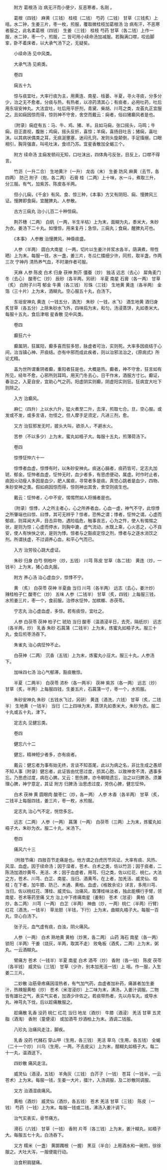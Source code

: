 <!-- { "loadSidebar": true } -->
　　附方  葛根汤  治 病无汗而小便少，反恶寒者，名刚 。

　　葛根（四钱） 麻黄（三钱） 桂枝（二钱） 芍药（二钱） 甘草（三钱炙）上 咀。水二钟，生姜三片，枣一枚，煎服，覆取微桂枝加葛根汤 治 病有汗，不恶寒者服之，此名柔葛根（四钱） 生姜（三钱） 桂枝 芍药 甘草（各二钱）上作一服，水二钟，枣一个，煎服，二 皆可用小续命汤加减服。若胸满口噤，咬齿脚挛，卧不着床者，以大承气汤下之，无疑矣。

　　小续命汤  见中风类。

　　大承气汤  见痢类。

　　卷四

　　痫五十九

　　惊与痰宜吐，大率行痰为主，用黄连、南星、栝蒌、半夏，寻火寻痰，分多分少，治之无不愈者。分痰与热，有热者，以凉药清其心；有痰者，必用吐药，吐后用东垣安神丸。大法宜吐，吐后用平肝剂，青黛、柴胡、川芎之类，龙荟丸正宜服之。且如痫因惊而得，惊则神不守舍，舍空而戴云：痫者，俗曰猪癫风者是也。

　　〔附录〕痫症有五：马、牛、鸡、猪、羊。且如马痫，张口摇头，马鸣；牛痫，目正直视，腹胀；鸡痫，摇头反折，喜惊；羊痫，喜扬目吐舌；猪痫，喜吐沫。以其病状偶类之耳，无痰涎壅塞，迷闷孔窍。发则头旋颠倒，手足搐搦，口眼相引，胸背强直，叫吼吐沫，食顷乃苏。宜星香散加全蝎三个。

　　附方  续命汤  主痫发顿闷无知，口吐沫出，四体角弓反张，目反上，口噤不得言。

　　竹沥（一升二合） 生地黄汁（一升） 龙齿（末） 生姜 防风 麻黄（去节，各四两） 防己 附子（炮，各二两） 石膏 桂（二两）上十味，水一斗，煮取三升，分三服。有气，加紫苏、陈皮各半两。

　　但小儿痫，《千金》有风、食、惊三种，《本事》方又有阴阳、痫、慢脾风三证。慢脾即食痫，宜醒脾丸、人参散。

　　古方三痫丸  治小儿百二十种惊痫。

　　荆芥穗（二两） 白矾（一两，半生半枯）上为末，面糊为丸，黍米大，朱砂为衣。姜汤下二十丸。如慢惊，用来复丹；急惊，三痫丸；食痫，醒脾丸可也。

　　《本事》 人参散  治慢脾风，神昏痰盛。

　　人参（半两） 圆白大南星（一两，切片以生姜汁并浆水各半，荫满煮，带性晒）上为末。每服一钱，水一盏，姜三片，冬瓜仁擂细少许，同煎，取半盏，作两三次 宁神丹  清热养气血，不时潮作者可服。

　　天麻 人参 陈皮 白术 归身 茯神 荆芥 僵蚕（炒） 独活 远志（去心） 犀角麦门冬（去心） 酸枣仁（炒） 辰砂（各半两，另研） 半夏 南星 石膏（各一两） 甘草（炙） 白附子川芎 郁金 牛黄（各三钱） 珍珠（三钱） 生地黄 黄连（各半两） 金箔（三十片）上为末，酒糊丸。空心服五十丸，白汤下。

　　东垣安神丸 黄连（一钱五分，酒洗） 朱砂（一钱，水飞） 酒生地黄 酒归身 炙甘草（各五分）上除朱砂水飞外，四味捣为末，和匀，汤浸蒸饼，丸如黍米大。每服十五丸，食后津咽 星香散  见中风类。

　　卷四

　　癫狂六十

　　癫属阴，狂属阳，癫多喜而狂多怒，脉虚者可治，实则死。大率多因痰结于心间，治当镇心神、开痰结。亦有中邪而成此疾者，则以治邪法治之，《原病式》所论尤精。

　　盖为世所谓重阴者癫，重阳者狂是也，大概是热。癫者，神不守舍，狂言如有所见，经年不愈，心邪所则耳鸣，用天门冬去心，日干作末，酒服方寸匕。癫证，春治之，入夏自安，宜助心气之药。阳虚阴实则癫，阴虚阳实则狂。狂病宜大吐下则除之。

　　入方 治癫风。

　　麻仁（四升）上以水六升，猛火煮至二升，去滓，煎取七合。旦，空心服。或发或不发，或多言语，勿怪之，但人摩手足须定，凡进三剂，愈。

　　又方  治狂邪发无时，披头大叫，欲杀人，不避水火。

　　苦参（不以多少）上为末，蜜丸如梧子大。每服十五丸，煎薄荷汤下。

　　卷四

　　惊悸怔忡六十一

　　惊悸者血虚，惊悸有时，以朱砂安神丸。痰迷心膈者，痰药皆可，定志丸加琥、郁金。怔忡者血虚，怔忡无时，血少者多，有思虑便动，属虚。时作时止者，痰因火动瘦人多因是血少，肥人属痰，寻常者多是痰。真觉心跳者是血少，四物、朱砂安神之类。假如病因惊而得，惊则神出其舍，舍空则痰生也。

　　戴云：怔忡者，心中不安，惕惕然如人将捕者是也。

　　〔附录〕惊悸，人之所主者心，心之所养者血，心血一虚，神气不守，此惊悸之所肇端也曰惊、曰悸，其可无辨乎？惊者，恐怖之谓；悸者，怔忡之谓。心虚而郁痰，则耳闻大声，目击异物，遇险临危，触事丧志，心为之忤，使人有惕惕之状，是则为惊；心虚而停水，则胸中漉，虚气流动，水既上乘，心火恶之，心不自安，使人有怏怏之状，是则为悸。惊者与之豁痰定惊之剂，悸者与之逐水消饮之剂。所谓扶虚，不过调养心血，和平心气而已。

　　入方 治劳役心跳大虚证。

　　朱砂 归身 白芍 侧柏叶（炒，五钱） 川芎 陈皮 甘草（各二钱） 黄连（炒，一钱半）上为末，猪心血丸服。

　　附方  养心汤  治心虚血少，惊悸不宁。

　　黄 （炙） 白茯苓 茯神 半夏曲 当归 川芎（各半两） 远志（去心，姜汁炒） 辣桂柏子仁 酸枣仁（炒） 五味 人参（二钱半） 甘草（炙，四钱）上每服三钱，水煎姜三片，枣一个，食前服。治停水怔忡，加槟榔、赤茯苓。

　　宁志丸  治心虚血虚，多惊。若有痰惊，宜吐之。

　　人参 白茯苓 茯神 柏子仁 琥珀 当归 酸枣（温酒浸半日，去壳，隔纸炒） 远志（各半两，炒） 乳香 朱砂 石菖蒲（二钱半）上为末，炼蜜丸如梧子大。服三十丸，食后煎枣汤吞下。

　　朱雀丸  治心病怔忡不止。

　　白茯神（二两） 沉香（五钱）上为末，炼蜜丸小豆大。服三十丸，人参汤下。

　　加味四七汤  治心气郁滞，豁痰散惊。

　　半夏（二两半） 白茯苓 浓朴（各一两半） 茯神 紫苏（各一两） 远志（炒） 甘草（炙，半两）上每服四钱，生姜五片，石菖蒲一寸，枣一个，水煎服。

　　朱砂安神丸 朱砂（五钱水飞过，另研） 黄连（酒洗，六钱） 甘草（炙，二钱半） 生地黄（一钱半） 当归（二上四味为末，蒸饼丸如黍米大，朱砂为衣。服二十丸或五十丸，津下。

　　定志丸  见健忘类。

　　卷四

　　健忘六十二

　　健忘，精神短少者多，亦有痰者。

　　戴云：健忘者为事有始无终，言谈不知首尾，此以为病之名，非比生成之愚顽不知人事〔附录〕健忘者，此证皆由忧思过度，损其心胞，以致神舍不清，遇事多忘。乃思虑过度，病在心脾。又云：思伤脾，亦令朝暗遗忘，治之以归脾汤，须兼理心脾，神宁意定，其证 附方  归脾汤  治思虑过度，劳伤心脾，健忘怔忡。

　　白术 茯神 黄 圆眼肉 酸枣仁（炒，各一两） 人参 木香（各半两） 甘草（炙，二钱半上每服四钱，姜三片，枣一枚，水煎服。

　　定志丸  治心气不定，恍惚多忘。

　　远志（二两） 人参（一两） 菖蒲（一两） 白茯苓（三两）上为末，炼蜜丸如梧子大，朱砂为衣。服二十丸，米汤下。

　　卷四

　　痛风六十三

　　（附肢节痛）四肢百节走痛是也。他方谓之白虎历节风证。大率有痰、风热、风湿、血虚。因于续命汤；因于湿者，苍术、白术之类，佐以竹沥；因于痰者，二陈汤加酒炒黄芩、羌活、术；因于血虚者，用芎、归之类，佐以红花、桃仁。大法之方，苍术、川芎、白芷、南星、当归、酒黄芩。在上者，加羌活、威灵仙、桂枝；在下者，加牛膝、防己、木通、黄柏。血虚，《格致余论》详言，多用川芎、当归，佐以桃红花、薄桂、威灵仙。治痛风，取薄桂味淡者，独此能横行手臂，领南星、苍术等药至痛 又方  治上中下疼痛南星（姜制） 苍术（泔浸） 黄柏（酒炒，各二两） 川芎（一两） 白芷（半两） 神曲（炒，一两）桃仁（半两）行臂） 红花（酒洗，一钱半） 草龙胆（半钱，下行）上为末，曲糊丸梧子大。每服一百丸，空心白汤下。

　　张子元，血气虚有痰，白浊，阴火痛风。

　　人参（一两） 白术 熟地黄 黄柏（炒黑，各二两） 山药 海石 南星（各一两） 锁阳（半两）干姜（烧灰，半两，取其不走） 败龟板（酒炙，二两）上为末，粥丸。一云酒糊丸。

　　臂痛方 苍术（一钱半）半夏 南星 白术 酒芩（炒） 香附（各一钱） 陈皮 茯苓（各半钱） 威灵仙（三钱） 甘草（少许，别本加羌活一钱）上 咀。作一服，入生姜二三片。

　　二妙散  治筋骨疼痛因湿热者，有气加气药，血虚者加补药，痛甚者加生姜汁，热辣服黄柏（炒） 苍术（米泔浸炒）上二味为末，沸汤，入姜汁调服。二物皆有雄壮之气，表实气实者，加酒少许佐之。若痰带热者，先以舟车丸，或导水丸、神芎丸下伐，后以趁痛散服之。

　　趁痛散 乳香 没药 桃仁 红花 当归 地龙（酒炒） 牛膝（酒浸） 羌活 甘草 五灵脂（酒淘） 香附（童便浸） 或加酒芩 炒酒柏上为末。酒调二钱服。

　　八珍丸  治痛风走注，脚疾。

　　乳香 没药 代赭石 穿山甲（生用，各三钱） 羌活 草乌（生用，各五钱） 全蝎（二十一个炒） 川乌（生用，一两，不去皮尖）上为末，醋糊丸如梧子大。每二十一丸，温酒送下。

　　四妙散  痛风走注。

　　威灵仙（酒浸，五钱） 羊角灰（三钱） 白芥子（一钱） 苍耳（一钱半，一云苍术）上为末。每服一钱，生姜一大片，擂汁，入汤调服，及二妙散同调服。

　　又方  治酒湿痰痛风。

　　黄柏（酒炒） 威灵仙（酒炒，各五钱） 苍术 羌活 甘草（三钱） 陈皮（一钱） 芍药（一钱）上为末。每服一钱或二钱，沸汤入姜汁调下。

　　治气实表实，骨节痛方。

　　滑石（六钱） 甘草（一钱） 香附 片芩（各三钱）上为末，姜汁糊丸，如梧子大。每服五七十丸，白汤吞下。

　　又方 糯米（一盏） 黄踯躅根（一握） 黑豆（半合）上用酒水和一碗煎，徐徐服之。大吐大泻，一服便能行动。

　　治食积肩腿痛。

